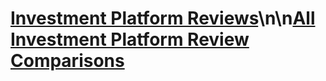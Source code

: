 # [Investment Platform Reviews](https://fintorial.com)\n\n[All Investment Platform Review Comparisons](https://fintorial.com/comparison)
